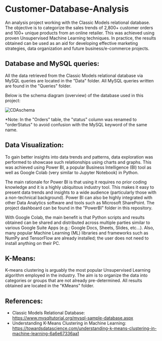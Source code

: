 # Customer-Database-Analysis

An analysis project working with the Classic Models relational database. The objective is to categorize the sales trends of 2,800+ customer orders and 100+ unique products from an online retailer. This was achieved using proven Unsupervised Machine Learning techniques. In practice, the results obtained can be used as an aid for developing effective marketing strategies, data organization and future business/e-commerce projects.

## Database and MySQL queries:

All the data retrieved from the Classic Models relational database via MySQL queries are located in the "Data" folder. All MySQL queries written are found in the "Queries" folder.

Below is the schema diagram (overview) of the database used in this project:

![CDAschema](https://user-images.githubusercontent.com/59748085/224730725-a159e10c-604a-428b-80ed-6531ac4e6fe1.JPG)

*Note: In the "Orders" table, the "status" column was renamed to "orderStatus" to avoid confusion with the MySQL keyword of the same name.

## Data Visualization:

To gain better insights into data trends and patterns, data exploration was performed to showcase such relationships using charts and graphs. This was achieved using Power BI, a popular Business Intelligence (BI) tool as well as Google Colab (very similar to Jupyter Notebook) in Python.

The main rationale for Power BI is that using it requires no prior coding knowledge and it is a highly ubiquitous industry tool. This makes it easy to present data trends and insights to a wide audience (particularly those with a non-technical background). Power BI can also be highly integrated with other Data Analytics software and tools such as Microsoft SharePoint. The project dashboard can be found in the "PowerBI" folder in this repository.

With Google Colab, the main benefit is that Python scripts and results obtained can be shared and distributed across multiple parties similar to various Google Suite Apps (e.g.: Google Docs, Sheets, Slides, etc...). Also, many popular Machine Learning (ML) libraries and frameworks such as NumPy and TensorFlow are already installed; the user does not need to install anything on their PC.

## K-Means:

K-means clustering is arguably the most popular Unsupervised Learning algorithm employed in the industry. The aim is to organize the data into categories or groups that are not already pre-determined. All results obtained are located in the "KMeans" folder.

## References:

- Classic Models Relational Database: https://www.mysqltutorial.org/mysql-sample-database.aspx
- Understanding K-Means Clustering in Machine Learning: https://towardsdatascience.com/understanding-k-means-clustering-in-machine-learning-6a6e67336aa1
